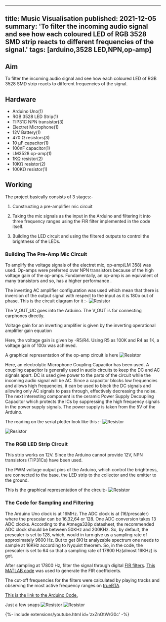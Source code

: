 <!-- ---
title: Music Visualisation 
tags: [arduino,3528 LED,NPN,op-amp]
layout: article
mode: normal
type: article
sharing: true
author: Gaurab Dasgupta
show_author_profile: true
show_title: true
full_width: false
header: true
cover: /assets/images/blog/thumbnails/Music Visualisation.png
--- -->
---
title: Music Visualisation 
published: 2021-12-05
summary: 'To filter the incoming audio signal and see how each coloured LED of RGB 3528 SMD strip reacts to different frequencies of the signal.'
tags: [arduino,3528 LED,NPN,op-amp]
---

## Aim
To filter the incoming audio signal and see how each coloured LED of RGB 3528 SMD strip reacts to different frequencies of the signal.
<!--more-->

## Hardware
- Arduino Uno(1)
- RGB 3528 LED Strip(1)
- TIP31C NPN transistor(3)
- Electret Microphone(1)
- 12V Battery(1)
- 470 Ω resistors(3)
- 10 µF capacitor(1)
- 100nF capacitor(1)
- LM3528 op-amp(1)
- 1KΩ resistor(2)
- 10KΩ resistor(2)
- 100KΩ resistor(1)

## Working 
The project basically consists of 3 stages:-

1. Constructing a pre-amplifier mic circuit

2. Taking the mic signals as the input in the Arduino and filtering it into three frequency ranges using the FIR filter implemented in the code itself.

3. Building the LED circuit and using the filtered outputs to control the brightness of the  LEDs.

### Building The Pre-Amp Mic Circuit
To amplify the voltage signals of the electret mic, op-amp(LM 358) was used. Op-amps were preferred over NPN transistors because of the high voltage gain of the op-amps. Fundamentally, an op-amp is an equivalent of many transistors and so, has a higher performance .

The inverting AC amplifier configuration was used which mean that there is inversion of the output signal with respect to the input as it is 180o out of phase. This is the circuit diagram for it :-
<img src="{{site.baseurl}}/assets/images/blog/Music-Visualisation/1.png" alt="Resistor" width=auto height=auto>


The V_OUT_UC goes into the Arduino. The V_OUT is for connecting earphones directly.

Voltage gain for an inverting amplifier is given by the inverting operational amplifier gain equation

Here, the voltage gain is given by -R5/R4. Using R5 as 100K and R4 as 1K, a voltage gain of 100x was achieved.

A graphical representation of the op-amp circuit is here
<img src="{{site.baseurl}}/assets/images/blog/Music-Visualisation/2.png" alt="Resistor" width=auto height=auto>


Here, an electrolytic Microphone Coupling Capacitor has been used. A coupling capacitor is generally used in audio circuits to keep the DC and AC signals apart. DC is used give power to the parts of the circuit while the incoming audio signal will be AC. Since a capacitor blocks low frequencies and allows high frequencies, it can be used to block the DC signals and allowing only AC signals to pass through, effectively decreasing the noise.                                                                                                                                                   The next interesting component is the ceramic Power Supply Decoupling Capacitor which protects the ICs by suppressing the high frequency signals in the power supply signals.                                                                                                                                         The power supply is taken from the 5V  of the Arduino.

The reading on the serial plotter look like this :-
<img src="{{site.baseurl}}/assets/images/blog/Music-Visualisation/3.png" alt="Resistor" width=auto height=auto>

<img src="{{site.baseurl}}/assets/images/blog/Music-Visualisation/4.png" alt="Resistor" width=auto height=auto>


### The RGB LED Strip Circuit
This strip works on 12V. Since the Arduino cannot provide 12V, NPN transistors (TIP31Cs) have been used.

The PWM voltage output pins of the Arduino, which control the brightness, are connected to the base, the LED strip to the collector and the emitter to the ground.

This is the graphical representation of the circuit:-
<img src="{{site.baseurl}}/assets/images/blog/Music-Visualisation/5.png" alt="Resistor" width=auto height=auto>


### The Code for Sampling and Filtering
The Arduino Uno clock is at 16MHz.
The ADC clock is at (16/prescaler) where the prescalar can be 16,32,64 or 128.
One ADC conversion takes 13 ADC clocks.
According to the Atmega328p datasheet, the recommended ADC clock should be between 50KHz and 200KHz. So, by default, the prescaler is set to 128, which, would in turn give us a sampling rate of approximately 9600 Hz. But to get 8KHz analyzable spectrum one needs to sample at 16KHz according to Nyquist theorem. So, in the code, the prescaler is set to 64 so that  a sampling rate of 17800 Hz(almost 16KHz) is got.

After sampling at 17800 Hz, filter the signal through digital [FIR filters](https://en.wikipedia.org/wiki/Finite_impulse_response).
[This MATLAB code](https://github.com/gaurabdg/FIR-Spectrum-Analyzer/blob/master/src/matlab/FIR_FilterDesign.m) was used to generate the FIR coefficients.

The cut-off frequencies for the filters were calculated by playing tracks and observing the most active frequency ranges on [trueRTA](https://trueaudio.com/rta_abt1.htm).

[This is the link to the Arduino Code.](https://github.com/gaurabdg/FIR-Spectrum-Analyzer/blob/master/src/arduino/BeatDet.ino)

Just a few snaps
<img src="{{site.baseurl}}/assets/images/blog/Music-Visualisation/6.png" alt="Resistor" width=auto height=auto>
<img src="{{site.baseurl}}/assets/images/blog/Music-Visualisation/7.png" alt="Resistor" width=auto height=auto>


<div>{%- include extensions/youtube.html id='zxZnOtWrG0c' -%}</div>
